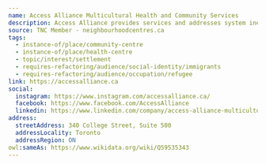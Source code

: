 ```yaml
---
name: Access Alliance Multicultural Health and Community Services
description: Access Alliance provides services and addresses system inequities to improve health outcomes for the most vulnerable immigrants, refugees, and their communities.
source: TNC Member - neighbourhoodcentres.ca
tags:
  - instance-of/place/community-centre
  - instance-of/place/health-centre
  - topic/interest/settlement
  - requires-refactoring/audience/social-identity/immigrants
  - requires-refactoring/audience/occupation/refugee
link: https://accessalliance.ca
social:
  instagram: https://www.instagram.com/accessalliance.ca/
  facebook: https://www.facebook.com/AccessAlliance
  linkedin: https://www.linkedin.com/company/access-alliance-multicultural-health-and-community-services/
address:
  streetAddress: 340 College Street, Suite 500
  addressLocality: Toronto
  addressRegion: ON
owl:sameAs: https://www.wikidata.org/wiki/Q59535343
---
```

